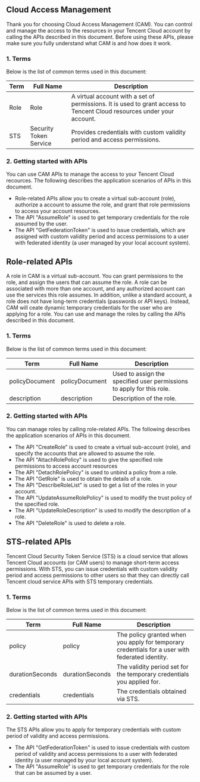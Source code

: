 ## Cloud Access Management
Thank you for choosing Cloud Access Management (CAM). You can control and manage the access to the resources in your Tencent Cloud account by calling the APIs described in this document. Before using these APIs, please make sure you fully understand what CAM is and how does it work.

### 1. Terms
Below is the list of common terms used in this document:

| Term | Full Name | Description |
| ------------ | ------------ | ------------ |
| Role | Role | A virtual account with a set of permissions. It is used to grant access to Tencent Cloud resources under your account. |
| STS | Security Token Service | Provides credentials with custom validity period and access permissions. |

### 2. Getting started with APIs

You can use CAM APIs to manage the access to your Tencent Cloud recources. The following describes the application scenarios of APIs in this document.
- Role-related APIs allow you to create a virtual sub-account (role), authorize a account to assume the role, and grant that role permissions to access your account resources.
- The API "AssumeRole" is used to get temporary credentials for the role assumed by the user.
- The API "GetFederationToken" is used to issue credentials, which are assigned with custom validity period and access permissions to a user with federated identity (a user managed by your local account system).

## Role-related APIs
A role in CAM is a virtual sub-account. You can grant permissions to the role, and assign the users that can assume the role. A role can be associated with more than one account, and any authorized account can use the services this role assumes. In addition, unlike a standard account, a role does not have long-term credentials (passwords or API keys). Instead, CAM will ceate dynamic temporary credentials for the user who are applying for a role. You can use and manage the roles by calling the APIs described in this document.

### 1. Terms
Below is the list of common terms used in this document:

| Term | Full Name | Description |
| ------------ | ------------ | ------------ |
| policyDocument | policyDocument | Used to assign the specified user permissions to apply for this role. |
| description | description | Description of the role. |

### 2. Getting started with APIs

You can manage roles by calling role-related APIs. The following describes the application scenarios of APIs in this document.
- The API "CreateRole" is used to create a virtual sub-account (role), and specify the accounts that are allowed to assume the role.
- The API "AttachRolePolicy" is used to give the specified role permissions to access account resources
- The API "DetachRolePolicy" is used to unbind a policy from a role.
- The API "GetRole" is used to obtain the details of a role.
- The API "DescribeRoleList" is used to get a list of the roles in your account.
- The API "UpdateAssumeRolePolicy" is used to modify the trust policy of the specified role.
- The API "UpdateRoleDescription" is used to modify the description of a role.
- The API "DeleteRole" is used to delete a role.

## STS-related APIs
Tencent Cloud Security Token Service (STS) is a cloud service that allows Tencent Cloud accounts (or CAM users) to manage short-term access permissions. With STS, you can issue credentials with custom validity period and access permissions to other users so that they can directly call Tencent cloud service APIs with STS temporary credentials.

### 1. Terms
Below is the list of common terms used in this document:

| Term | Full Name | Description |
| ------------ | ------------ | ------------ |
| policy | policy | The policy granted when you apply for temporary credentials for a user with federated identity. |
| durationSeconds | durationSeconds | The validity period set for the temporary credentials you applied for. |
| credentials | credentials | The credentials obtained via STS. |

### 2. Getting started with APIs

The STS APIs allow you to apply for temporary credentials with custom period of validity and access permissions.
- The API "GetFederationToken" is used to issue credentials with custom period of validity and access permissions to a user with federated identity (a user managed by your local account system).
- The API "AssumeRole" is used to get temporary credentials for the role that can be assumed by a user.

